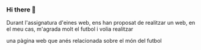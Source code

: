 ### Hi there 👋

<!--
**lupo02/lupo02** is a ✨ _special_ ✨ repository because its `README.md` (this file) appears on your GitHub profile.

--> Durant l'assignatura d'eines web, ens han proposat de realitzar un web, en el meu cas, m'agrada molt el futbol i volia realitzar 
una pàgina web que anés relacionada sobre el món del futbol
